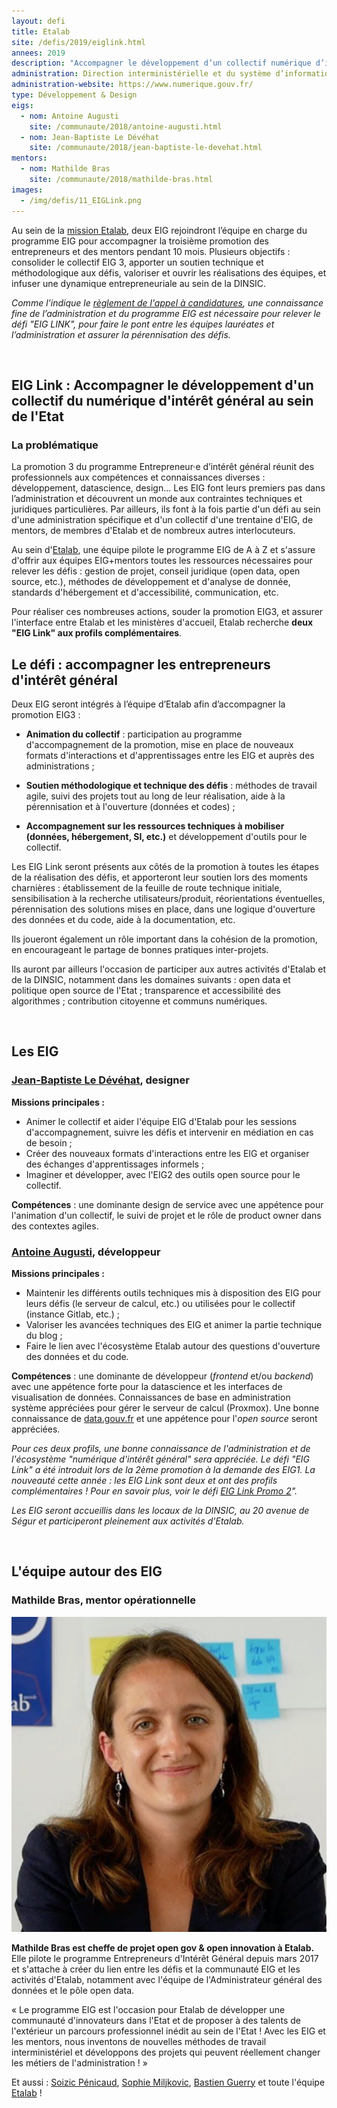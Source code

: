 ```yaml
---
layout: defi
title: Etalab
site: /defis/2019/eiglink.html
annees: 2019
description: "Accompagner le développement d’un collectif numérique d’intérêt général au sein de l’Etat"
administration: Direction interministérielle et du système d’information et de communication de l’Etat
administration-website: https://www.numerique.gouv.fr/
type: Développement & Design
eigs:
  - nom: Antoine Augusti
    site: /communaute/2018/antoine-augusti.html
  - nom: Jean-Baptiste Le Dévéhat
    site: /communaute/2018/jean-baptiste-le-devehat.html
mentors:
  - nom: Mathilde Bras
    site: /communaute/2018/mathilde-bras.html
images: 
  - /img/defis/11_EIGLink.png
---
```


Au sein de la [mission Etalab](https://etalab.gouv.fr), deux EIG
rejoindront l’équipe en charge du programme EIG pour accompagner la
troisième promotion des entrepreneurs et des mentors pendant 10
mois. Plusieurs objectifs : consolider le collectif EIG 3, apporter un
soutien technique et méthodologique aux défis, valoriser et ouvrir les
réalisations des équipes, et infuser une dynamique entrepreneuriale au
sein de la DINSIC.

_Comme l'indique le [règlement de l'appel à
candidatures](/docs/20180910_Règlement-AAC-EIG3.pdf), une connaissance
fine de l’administration et du programme EIG est nécessaire pour
relever le défi "EIG LINK", pour faire le pont entre les équipes
lauréates et l’administration et assurer la pérennisation des défis._

<br/>

## EIG Link : Accompagner le développement d'un collectif du numérique d'intérêt général au sein de l'Etat

### La problématique

La promotion 3 du programme Entrepreneur·e d’intérêt général réunit
des professionnels aux compétences et connaissances diverses :
développement, datascience, design...  Les EIG font leurs premiers pas
dans l’administration et découvrent un monde aux contraintes
techniques et juridiques particulières. Par ailleurs, ils font à la
fois partie d'un défi au sein d'une administration spécifique et d'un
collectif d'une trentaine d'EIG, de mentors, de membres d'Etalab et de
nombreux autres interlocuteurs.

Au sein d'[Etalab](http://www.etalab.gouv.fr/), une équipe pilote le
programme EIG de A à Z et s'assure d'offrir aux équipes EIG+mentors
toutes les ressources nécessaires pour relever les défis : gestion de
projet, conseil juridique (open data, open source, etc.), méthodes de
développement et d'analyse de donnée, standards d'hébergement et
d'accessibilité, communication, etc.

Pour réaliser ces nombreuses actions, souder la promotion EIG3, et
assurer l'interface entre Etalab et les ministères d'accueil, Etalab
recherche **deux "EIG Link" aux profils complémentaires**.

## Le défi : accompagner les entrepreneurs d'intérêt général

Deux EIG seront intégrés à l’équipe d’Etalab afin d’accompagner la
promotion EIG3 :

* **Animation du collectif** : participation au programme
  d'accompagnement de la promotion, mise en place de nouveaux formats
  d'interactions et d'apprentissages entre les EIG et auprès des
  administrations ;

* **Soutien méthodologique et technique des défis** : méthodes de
  travail agile, suivi des projets tout au long de leur réalisation,
  aide à la pérennisation et à l'ouverture (données et codes) ;

* **Accompagnement sur les ressources techniques à mobiliser (données,
  hébergement, SI, etc.)** et développement d'outils pour le
  collectif.

Les EIG Link seront présents aux côtés de la promotion à toutes les
étapes de la réalisation des défis, et apporteront leur soutien lors
des moments charnières : établissement de la feuille de route
technique initiale, sensibilisation à la recherche
utilisateurs/produit, réorientations éventuelles, pérennisation des
solutions mises en place, dans une logique d'ouverture des données et
du code, aide à la documentation, etc.

Ils joueront également un rôle important dans la cohésion de la
promotion, en encourageant le partage de bonnes pratiques
inter-projets.

Ils auront par ailleurs l'occasion de participer aux autres activités
d'Etalab et de la DINSIC, notamment dans les domaines suivants : open
data et politique open source de l'Etat ; transparence et
accessibilité des algorithmes ; contribution citoyenne et communs
numériques.

<br/>

## Les EIG 

### [Jean-Baptiste Le Dévéhat](/communaute/2018/jean-baptiste-le-devehat.html), designer

**Missions principales :** 
* Animer le collectif et aider l'équipe EIG d'Etalab pour les sessions
  d'accompagnement, suivre les défis et intervenir en médiation en cas
  de besoin ;
* Créer des nouveaux formats d'interactions entre les EIG et organiser
  des échanges d'apprentissages informels ;
* Imaginer et développer, avec l'EIG2 des outils open source pour le
  collectif.

**Compétences** : une dominante design de service avec une
appétence pour l'animation d'un collectif, le suivi de projet et le
rôle de product owner dans des contextes agiles.

### [Antoine Augusti](/communaute/2018/antoine-augusti.html), développeur

**Missions principales :**
* Maintenir les différents outils techniques mis à disposition des EIG
  pour leurs défis (le serveur de calcul, etc.) ou utilisées pour le
  collectif (instance Gitlab, etc.) ;
* Valoriser les avancées techniques des EIG et animer la partie
  technique du blog ;
* Faire le lien avec l'écosystème Etalab autour des questions
  d'ouverture des données et du code.

**Compétences** : une dominante de développeur (*frontend*
et/ou *backend*) avec une appétence forte pour la datascience et les
interfaces de visualisation de données. Connaissances de base en
administration système appréciées pour gérer le serveur de calcul
(Proxmox). Une bonne connaissance de
[data.gouv.fr](https://www.data.gouv.fr/) et une appétence pour
l'*open source* seront appréciées.

_Pour ces deux profils, une bonne connaissance de l'administration et
de l'écosystème "numérique d'intérêt général" sera appréciée. Le défi
"EIG Link" a été introduit lors de la 2ème promotion à la demande des
EIG1. La nouveauté cette année : les EIG Link sont deux et ont des
profils complémentaires ! Pour en savoir plus, voir le défi [EIG Link
Promo 2](/defis/2018/eiglink.html)"._

_Les EIG seront accueillis dans les locaux de la DINSIC, au 20 avenue
de Ségur et participeront pleinement aux activités d'Etalab._

<br/>

## L'équipe autour des EIG

### Mathilde Bras, mentor opérationnelle

![Mathilde Bras](/img/communaute/mathilde_bras.jpg)

**Mathilde Bras est cheffe de projet open gov & open innovation à
Etalab.** Elle pilote le programme Entrepreneurs d'Intérêt Général
depuis mars 2017 et s'attache à créer du lien entre les défis et la
communauté EIG et les activités d'Etalab, notamment avec l'équipe de
l'Administrateur général des données et le pôle open data.

« Le programme EIG est l'occasion pour Etalab de développer une
communauté d'innovateurs dans l'Etat et de proposer à des talents de
l'extérieur un parcours professionnel inédit au sein de l'Etat ! Avec
les EIG et les mentors, nous inventons de nouvelles méthodes de
travail interministériel et développons des projets qui peuvent
réellement changer les métiers de l'administration ! »

Et aussi : [Soizic Pénicaud](/communaute/2018/soizic-penicaud.html),
[Sophie Miljkovic](/communaute/2018/sophie-miljkovic.html), [Bastien
Guerry](/communaute/2018/bastien-guerry.html) et toute l'équipe
[Etalab](https://www.etalab.gouv.fr/lequipe) !
